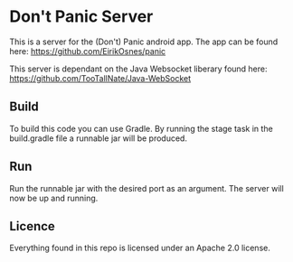 # Don't Panic Server
This is a server for the (Don't) Panic android app.
The app can be found here:
https://github.com/EirikOsnes/panic

This server is dependant on the Java Websocket liberary found here:
https://github.com/TooTallNate/Java-WebSocket

## Build
To build this code you can use Gradle. By running the stage task in the build.gradle file a runnable jar will be produced.

## Run
Run the runnable jar with the desired port as an argument. The server will now be up and running.

## Licence
Everything found in this repo is licensed under an Apache 2.0 license.